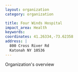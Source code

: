 ```yaml
---
layout: organization
category: organization

title: Four Winds Hospital
impact_area: Health
keywords: 
coordinates: 41.26334,-73.62358
address: |
  800 Cross River Rd
  Katonah NY 10536
---
```

Organization's overview
